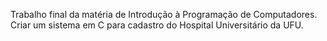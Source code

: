 Trabalho final da matéria de Introdução à Programação de Computadores. 
Criar um sistema em C para cadastro do Hospital Universitário da UFU.
